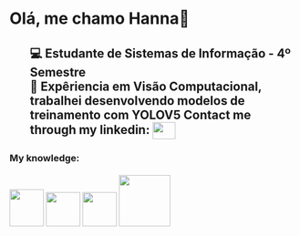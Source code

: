 <h1>Olá, me chamo Hanna👋</h1>

<h2>
     <ul>
          <l>💻 Estudante de Sistemas de Informação - 4º Semestre </l><br>
          <l>🤵 Expêriencia em Visão Computacional, trabalhei desenvolvendo modelos de treinamento com YOLOV5 </l>
     Contact me through my linkedin: <a href="https://www.linkedin.com/in/hanna-dias-roger-98a602242/" target="blank"><img src="https://user-images.githubusercontent.com/111011292/211854709-e03ee6b9-bd9e-4b70-95b1-c3514dbce303.png" align= "center" height= "30px" width= "40px"/></a>
</h2>

<h3>My knowledge:
     <br><br>
     <img src= "https://user-images.githubusercontent.com/111011292/211857430-9b9ff640-551b-4ae0-986c-2de98f8a3b64.png" height= "65px" width= "60px">
     <img src= "https://user-images.githubusercontent.com/111011292/211858412-f07db10b-3782-4a29-8aa7-44c09f64e692.svg" height= "60px" width= "60px">
     <img src= "https://user-images.githubusercontent.com/111011292/211858806-a9f8703c-6704-4863-8896-1bc58768b004.svg" height= "60px" width= "60px">
     <img src= "https://user-images.githubusercontent.com/111011292/227352620-9b861d92-b71b-4aca-b8b9-385643b2df1a.png" height= "90px" width= "90px">
</h3>



